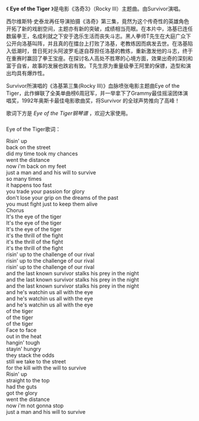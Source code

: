 

《 **Eye of the Tiger** 》是电影《洛奇3》（Rocky III）主题曲。由Survivor演唱。

  

西尔维斯特·史泰龙再任导演拍摄《洛奇》第三集，竟然为这个传奇性的英雄角色开拓了新的戏剧空间，主题亦有新的突破，成绩相当亮眼。在本片中，洛基已连任数届拳王，名成利就之下安于逸乐生活而丧失斗志。黑人拳师T先生在大庭广众下公开向洛基叫阵，并且真的在擂台上打败了洛基，老教练因而病发去世。在洛基陷入低潮时，昔日死对头阿波罗毛遂自荐担任洛基的教练，重新激发他的斗志，终于在重赛时赢回了拳王宝座。在探讨名人高处不胜寒的心境方面，效果出奇的深刻和富于自省，故事的发展也跌宕有致。T先生原为重量级拳王阿里的保镖，造型和演出均具有爆炸性。

  

Survivor所演唱的《洛基第三集(Rocky III)》血脉喷张电影主题曲Eye of the
Tiger，此作蝉联了全美单曲榜6周冠军，并一举拿下了Grammy最佳摇滚团体演唱奖，1992年奥斯卡最佳电影歌曲奖，将Survivor
的全球声势推向了高峰！

  

歌词下方是 _Eye of the Tiger钢琴谱_ ，欢迎大家使用。

###  
Eye of the Tiger歌词：

  
Risin' up  
back on the street  
did my time took my chances  
went the distance  
now i'm back on my feet  
just a man and and his will to survive  
so many times  
it happens too fast  
you trade your passion for glory  
don't lose your grip on the dreams of the past  
you must fight just to keep them alive  
Chorus  
It's the eye of the tiger  
It's the eye of the tiger  
It's the eye of the tiger  
it's the thrill of the fight  
it's the thrill of the fight  
it's the thrill of the fight  
risin' up to the challenge of our rival  
risin' up to the challenge of our rival  
risin' up to the challenge of our rival  
and the last known survivor stalks his prey in the night  
and the last known survivor stalks his prey in the night  
and the last known survivor stalks his prey in the night  
and he's watchin us all with the eye  
and he's watchin us all with the eye  
and he's watchin us all with the eye  
of the tiger  
of the tiger  
of the tiger  
Face to face  
out in the heat  
hangin' tough  
stayin' hungry  
they stack the odds  
still we take to the street  
for the kill with the will to survive  
Risin' up  
straight to the top  
had the guts  
got the glory  
went the distance  
now i'm not gonna stop  
just a man and his will to survive  
  

